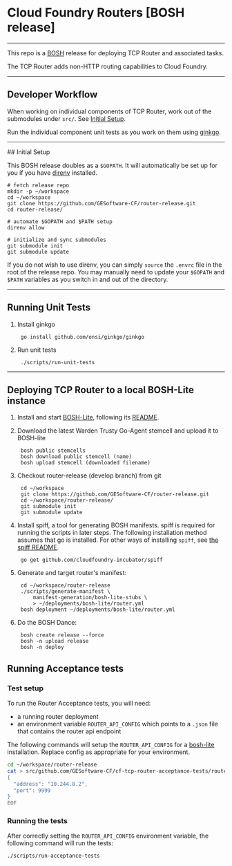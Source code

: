 # Cloud Foundry Routers [BOSH release]

----
This repo is a [BOSH](https://github.com/cloudfoundry/bosh) release for deploying TCP Router and associated tasks.

The TCP Router adds non-HTTP routing capabilities to Cloud Foundry.

----
## Developer Workflow

When working on individual components of TCP Router, work out of the submodules under `src/`.
See [Initial Setup](#initial-setup).

Run the individual component unit tests as you work on them using
[ginkgo](https://github.com/onsi/ginkgo).

---
##<a name="initial-setup"></a> Initial Setup

This BOSH release doubles as a `$GOPATH`. It will automatically be set up for
you if you have [direnv](http://direnv.net) installed.

    # fetch release repo
    mkdir -p ~/workspace
    cd ~/workspace
    git clone https://github.com/GESoftware-CF/router-release.git
    cd router-release/

    # automate $GOPATH and $PATH setup
    direnv allow

    # initialize and sync submodules
    git submodule init
    git submodule update

If you do not wish to use direnv, you can simply `source` the `.envrc` file in the root
of the release repo.  You may manually need to update your `$GOPATH` and `$PATH` variables
as you switch in and out of the directory.

---
## Running Unit Tests

1. Install ginkgo

        go install github.com/onsi/ginkgo/ginkgo

2. Run unit tests

        ./scripts/run-unit-tests

---

## Deploying TCP Router to a local BOSH-Lite instance

1. Install and start [BOSH-Lite](https://github.com/cloudfoundry/bosh-lite),
   following its
   [README](https://github.com/cloudfoundry/bosh-lite/blob/master/README.md).

1. Download the latest Warden Trusty Go-Agent stemcell and upload it to BOSH-lite

        bosh public stemcells
        bosh download public stemcell (name)
        bosh upload stemcell (downloaded filename)

1. Checkout router-release (develop branch) from git

        cd ~/workspace
   		git clone https://github.com/GESoftware-CF/router-release.git
        cd ~/workspace/router-release/
	    git submodule init
	    git submodule update

1. Install spiff, a tool for generating BOSH manifests. spiff is required for
   running the scripts in later steps. The following installation method
   assumes that go is installed. For other ways of installing `spiff`, see
   [the spiff README](https://github.com/cloudfoundry-incubator/spiff).

        go get github.com/cloudfoundry-incubator/spiff

1. Generate and target router's manifest:

        cd ~/workspace/router-release
        ./scripts/generate-manifest \
            manifest-generation/bosh-lite-stubs \
            > ~/deployments/bosh-lite/router.yml
        bosh deployment ~/deployments/bosh-lite/router.yml

1. Do the BOSH Dance:

        bosh create release --force
        bosh -n upload release
        bosh -n deploy


## Running Acceptance tests

### Test setup

To run the Router Acceptance tests, you will need:
- a running router deployment
- an environment variable `ROUTER_API_CONFIG` which points to a `.json` file that contains the router api endpoint

The following commands will setup the `ROUTER_API_CONFIG` for a [bosh-lite](https://github.com/cloudfoundry/bosh-lite)
installation. Replace config as appropriate for your environment.


```bash
cd ~/workspace/router-release
cat > src/github.com/GESoftware-CF/cf-tcp-router-acceptance-tests/router_config.json <<EOF
{
  "address": "10.244.8.2",
  "port": 9999
}
EOF
```

### Running the tests

After correctly setting the `ROUTER_API_CONFIG` environment variable, the following command will run the tests:

```
./scripts/run-acceptance-tests
```

